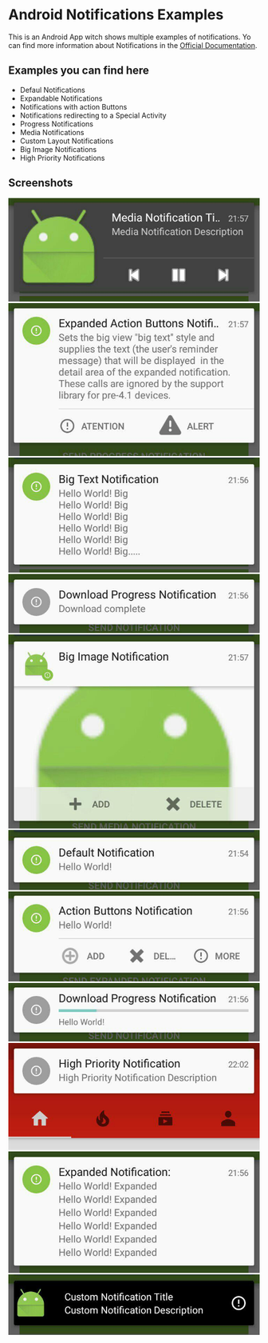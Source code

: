 # Android Notifications Examples

This is an Android App witch shows multiple examples of notifications.
Yo can find more information about Notifications in the [Official Documentation].

## Examples you can find here

- Defaul Notifications
- Expandable Notifications
- Notifications with action Buttons
- Notifications redirecting to a Special Activity
- Progress Notifications
- Media Notifications
- Custom Layout Notifications
- Big Image Notifications
- High Priority Notifications

## Screenshots

![screenshots1](./screenshots/screenshots1.jpg)
![screenshots2](./screenshots/screenshots2.jpg)
![screenshots3](./screenshots/screenshots3.jpg)
![screenshots4](./screenshots/screenshots4.jpg)
![screenshots5](./screenshots/screenshots5.jpg)
![screenshots6](./screenshots/screenshots6.jpg)
![screenshots7](./screenshots/screenshots7.jpg)
![screenshots8](./screenshots/screenshots8.jpg)
![screenshots9](./screenshots/screenshots9.jpg)
![screenshots10](./screenshots/screenshots10.jpg)
![screenshots11](./screenshots/screenshots11.jpg)

[Official Documentation]:https://developer.android.com/guide/topics/ui/notifiers/notifications.html

